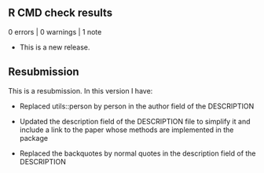 ## R CMD check results

0 errors | 0 warnings | 1 note

* This is a new release.

## Resubmission

This is a resubmission. In this version I have:

* Replaced utils::person by person in the author field of the DESCRIPTION

* Updated the description field of the DESCRIPTION file to simplify it and include a link to the paper whose methods are implemented in the package

* Replaced the backquotes by normal quotes in the description field of the DESCRIPTION
